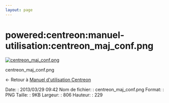 ```yaml
---
layout: page
---
```


powered:centreon:manuel-utilisation:centreon\_maj\_conf.png
===========================================================

[![centreon\_maj\_conf.png](../../..//assets/media/powered/centreon/manuel-utilisation/centreon_maj_conf.png@cache=&w=806&h=229 "centreon_maj_conf.png")](../../..//assets/media/powered/centreon/manuel-utilisation/centreon_maj_conf.png@cache= "Afficher le fichier original")

centreon\_maj\_conf.png

← Retour à [Manuel d'utilisation
Centreon](../../../../centreon/manuel-utilisation/start.html "centreon:manuel-utilisation:start")

Date:
:   2013/03/29 09:42
Nom de fichier:
:   centreon\_maj\_conf.png
Format:
:   PNG
Taille:
:   9KB
Largeur:
:   806
Hauteur:
:   229

